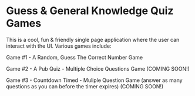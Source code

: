 # Guess & General Knowledge Quiz Games

This is a cool, fun & friendly single page application where the user can interact with the UI. Various games include:

Game #1 - A Random, Guess The Correct Number Game

Game #2 - A Pub Quiz - Multiple Choice Questions Game (COMING SOON!)

Game #3 - Countdown Timed - Muliple Question Game (answer as many questions as you can before the timer expires) (COMING SOON!)



